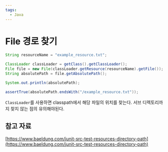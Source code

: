 ```yaml
---
tags:
  - Java
---
```

# File 경로 찾기

```java
String resourceName = "example_resource.txt";

ClassLoader classLoader = getClass().getClassLoader();
File file = new File(classLoader.getResource(resourceName).getFile());
String absolutePath = file.getAbsolutePath();

System.out.println(absolutePath);

assertTrue(absolutePath.endsWith("/example_resource.txt"));
```

`ClassLoader`를 사용하면 classpath에서 해당 파일의 위치를 찾는다. 서브 디렉토리까지 찾지 않는 점의 유의해야된다.

## 참고 자료

[https://www.baeldung.com/junit-src-test-resources-directory-path](https://www.baeldung.com/junit-src-test-resources-directory-path)